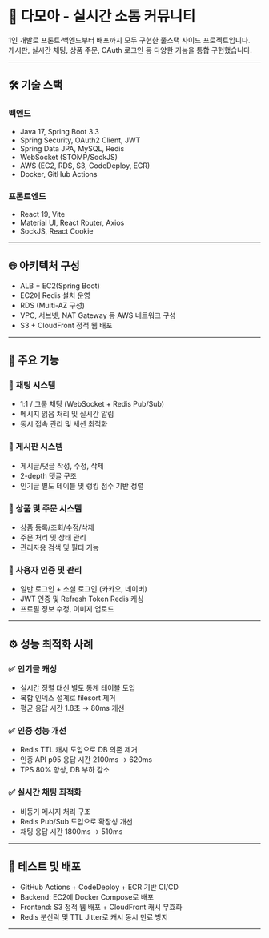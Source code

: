 # 💬 다모아 - 실시간 소통 커뮤니티

1인 개발로 프론트·백엔드부터 배포까지 모두 구현한 풀스택 사이드 프로젝트입니다.  
게시판, 실시간 채팅, 상품 주문, OAuth 로그인 등 다양한 기능을 통합 구현했습니다.

---

## 🛠️ 기술 스택

### 백엔드
- Java 17, Spring Boot 3.3
- Spring Security, OAuth2 Client, JWT
- Spring Data JPA, MySQL, Redis
- WebSocket (STOMP/SockJS)
- AWS (EC2, RDS, S3, CodeDeploy, ECR)
- Docker, GitHub Actions

### 프론트엔드
- React 19, Vite
- Material UI, React Router, Axios
- SockJS, React Cookie

---

## 🌐 아키텍처 구성

- ALB + EC2(Spring Boot)
- EC2에 Redis 설치 운영
- RDS (Multi-AZ 구성)
- VPC, 서브넷, NAT Gateway 등 AWS 네트워크 구성
- S3 + CloudFront 정적 웹 배포

---

## 🚀 주요 기능

### 💬 채팅 시스템
- 1:1 / 그룹 채팅 (WebSocket + Redis Pub/Sub)
- 메시지 읽음 처리 및 실시간 알림
- 동시 접속 관리 및 세션 최적화

### 📝 게시판 시스템
- 게시글/댓글 작성, 수정, 삭제
- 2-depth 댓글 구조
- 인기글 별도 테이블 및 랭킹 점수 기반 정렬

### 🛒 상품 및 주문 시스템
- 상품 등록/조회/수정/삭제
- 주문 처리 및 상태 관리
- 관리자용 검색 및 필터 기능

### 👤 사용자 인증 및 관리
- 일반 로그인 + 소셜 로그인 (카카오, 네이버)
- JWT 인증 및 Refresh Token Redis 캐싱
- 프로필 정보 수정, 이미지 업로드

---

## ⚙️ 성능 최적화 사례

### ✅ 인기글 캐싱
- 실시간 정렬 대신 별도 통계 테이블 도입
- 복합 인덱스 설계로 filesort 제거
- 평균 응답 시간 1.8초 → 80ms 개선

### ✅ 인증 성능 개선
- Redis TTL 캐시 도입으로 DB 의존 제거
- 인증 API p95 응답 시간 2100ms → 620ms
- TPS 80% 향상, DB 부하 감소

### ✅ 실시간 채팅 최적화
- 비동기 메시지 처리 구조
- Redis Pub/Sub 도입으로 확장성 개선
- 채팅 응답 시간 1800ms → 510ms

---

## 🧪 테스트 및 배포

- GitHub Actions + CodeDeploy + ECR 기반 CI/CD
- Backend: EC2에 Docker Compose로 배포
- Frontend: S3 정적 웹 배포 + CloudFront 캐시 무효화
- Redis 분산락 및 TTL Jitter로 캐시 동시 만료 방지

---
